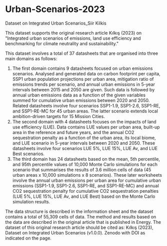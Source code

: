 # Urban-Scenarios-2023
Dataset on Integrated Urban Scenarios_Siir Kilkis

This dataset supports the original research article Kılkış (2023) on "Integrated urban scenarios of emissions, land use efficiency and benchmarking for climate neutrality and sustainability." 

This dataset involves a total of 37 datasheets that are organised into three main domains as follows:

1)	The first domain contains 9 datasheets focused on urban emissions scenarios. Analysed and generated data on carbon footprint per capita, SSP1 urban population projections per urban area, mitigation ratio of emissions trends per scenario, and annual urban emissions in 5-year intervals between 2015 and 2050 are given. Such data is followed by annual urban emissions data as a function of the given variables summed for cumulative urban emissions between 2020 and 2050. Related datasheets involve four scenarios SSP1-1.9, SSP1-2.6, SSP1-RE, and SSP1-RE-MC for 45 urban areas. The latter scenario extends local ambition-driven targets for 15 Mission Cities. 
2)	The second domain with 4 datasheets focuses on the impacts of land use efficiency (LUE). Data contains LUE values per urban area, built-up area in the reference and future years, and the annual CO2 sequestration penalty as a function of the urban area, its local biome, and LUE scenario in 5-year intervals between 2020 and 2050. These datasheets involve four scenarios LUE 5%, LUE 15%, LUE Av, and LUE Best scenarios. 
3)	The third domain has 24 datasheets based on the mean, 5th percentile, and 95th percentile values of 10,000 Monte Carlo simulations for each scenario that summarises the results of 3.6 million cells of data (45 urban areas x 10,000 simulations x 8 scenarios). These later worksheets involve the annual urban emissions per urban area for cumulative urban emissions (SSP1-1.9, SSP1-2.6, SSP1-RE, and SSP1-RE-MC) and annual CO2 sequestration penalty for cumulative CO2 sequestration penalties (LUE 5%, LUE 15%, LUE Av, and LUE Best) based on the Monte Carlo simulation results. 

The data structure is described in the information sheet and the dataset contains a total of 55,309 cells of data. The method and results based on the data are described in the original article that is published in Energy. The dataset of this original research article should be cited as: Kılkış (2023), Dataset on Integrated Urban Scenarios (v1.0.0). Zenodo with DOI as indicated on the page.
